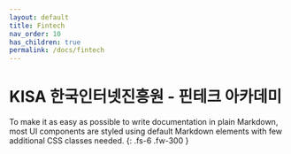 ```yaml
---
layout: default
title: Fintech
nav_order: 10
has_children: true
permalink: /docs/fintech
---
```


# KISA 한국인터넷진흥원 - 핀테크 아카데미

To make it as easy as possible to write documentation in plain Markdown, most UI components are styled using default Markdown elements with few additional CSS classes needed.
{: .fs-6 .fw-300 }

